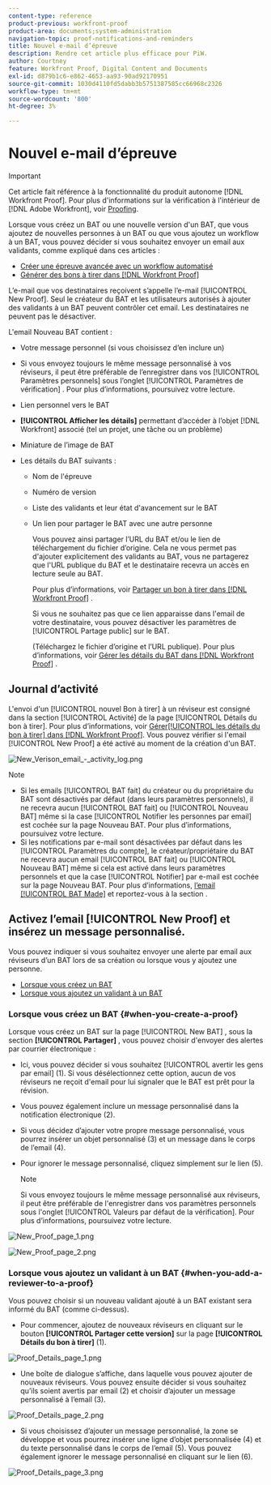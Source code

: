 ```yaml
---
content-type: reference
product-previous: workfront-proof
product-area: documents;system-administration
navigation-topic: proof-notifications-and-reminders
title: Nouvel e-mail d’épreuve
description: Rendre cet article plus efficace pour PiW.
author: Courtney
feature: Workfront Proof, Digital Content and Documents
exl-id: d879b1c6-e862-4653-aa93-90ad92170951
source-git-commit: 1030d4110fd5dabb3b5751387585cc66968c2326
workflow-type: tm+mt
source-wordcount: '800'
ht-degree: 3%

---
```


# Nouvel e-mail d’épreuve

>[!IMPORTANT]
>
>Cet article fait référence à la fonctionnalité du produit autonome [!DNL Workfront Proof]. Pour plus d&#39;informations sur la vérification à l&#39;intérieur de [!DNL Adobe Workfront], voir [Proofing](../../../review-and-approve-work/proofing/proofing.md).

<!--
<p style="color: #000000;" data-mc-conditions="QuicksilverOrClassic.Draft mode">Make this article work better for PiW.</p>
-->

Lorsque vous créez un BAT ou une nouvelle version d&#39;un BAT, que vous ajoutez de nouvelles personnes à un BAT ou que vous ajoutez un workflow à un BAT, vous pouvez décider si vous souhaitez envoyer un email aux validants, comme expliqué dans ces articles :

* [Créer une épreuve avancée avec un workflow automatisé](../../../review-and-approve-work/proofing/creating-proofs-within-workfront/create-automated-proof-workflow.md)
* [Générer des bons à tirer dans [!DNL Workfront Proof]](../../../workfront-proof/wp-work-proofsfiles/create-proofs-and-files/generate-proofs.md)

L’e-mail que vos destinataires reçoivent s’appelle l’e-mail [!UICONTROL New Proof]. Seul le créateur du BAT et les utilisateurs autorisés à ajouter des validants à un BAT peuvent contrôler cet email. Les destinataires ne peuvent pas le désactiver.

L&#39;email Nouveau BAT contient :

* Votre message personnel (si vous choisissez d’en inclure un)
* Si vous envoyez toujours le même message personnalisé à vos réviseurs, il peut être préférable de l’enregistrer dans vos [!UICONTROL Paramètres personnels] sous l’onglet [!UICONTROL  Paramètres de vérification] . Pour plus d’informations, poursuivez votre lecture.
* Lien personnel vers le BAT
* **[!UICONTROL Afficher les détails]** permettant d’accéder à l’objet [!DNL Workfront] associé (tel un projet, une tâche ou un problème)
* Miniature de l’image de BAT
* Les détails du BAT suivants :

   * Nom de l&#39;épreuve
   * Numéro de version
   * Liste des validants et leur état d&#39;avancement sur le BAT
   * Un lien pour partager le BAT avec une autre personne

     Vous pouvez ainsi partager l’URL du BAT et/ou le lien de téléchargement du fichier d’origine. Cela ne vous permet pas d&#39;ajouter explicitement des validants au BAT, vous ne partagerez que l&#39;URL publique du BAT et le destinataire recevra un accès en lecture seule au BAT.

     Pour plus d’informations, voir [Partager un bon à tirer dans [!DNL Workfront Proof]](../../../workfront-proof/wp-work-proofsfiles/share-proofs-and-files/share-proof.md) .

     Si vous ne souhaitez pas que ce lien apparaisse dans l&#39;email de votre destinataire, vous pouvez désactiver les paramètres de [!UICONTROL Partage public] sur le BAT.

     (Téléchargez le fichier d’origine et l’URL publique). Pour plus d’informations, voir [Gérer les détails du BAT dans [!DNL Workfront Proof]](../../../workfront-proof/wp-work-proofsfiles/manage-your-work/manage-proof-details.md) .

## Journal d’activité

L&#39;envoi d&#39;un [!UICONTROL nouvel Bon à tirer] à un réviseur est consigné dans la section [!UICONTROL Activité] de la page [!UICONTROL Détails du bon à tirer]. Pour plus d’informations, voir [Gérer[!UICONTROL  les détails du bon à tirer] dans  [!DNL Workfront Proof]](../../../workfront-proof/wp-work-proofsfiles/manage-your-work/manage-proof-details.md). Vous pouvez vérifier si l&#39;email [!UICONTROL New Proof] a été activé au moment de la création d&#39;un BAT.

![New_Verison_email_-_activity_log.png](assets/new-verison-email---acitivity-log-350x44.png)

>[!NOTE]
>
>* Si les emails [!UICONTROL BAT fait] du créateur ou du propriétaire du BAT sont désactivés par défaut (dans leurs paramètres personnels), il ne recevra aucun [!UICONTROL BAT fait] ou [!UICONTROL Nouveau BAT] même si la case [!UICONTROL Notifier les personnes par email] est cochée sur la page Nouveau BAT. Pour plus d’informations, poursuivez votre lecture.
>* Si les notifications par e-mail sont désactivées par défaut dans les [!UICONTROL Paramètres du compte], le créateur/propriétaire du BAT ne recevra aucun email [!UICONTROL BAT fait] ou [!UICONTROL Nouveau BAT] même si cela est activé dans leurs paramètres personnels et que la case [!UICONTROL Notifier] par e-mail est cochée sur la page Nouveau BAT. Pour plus d’informations, [l’email [!UICONTROL BAT Made]](../../../workfront-proof/wp-emailsntfctns/proof-notifications-and-reminders/proof-made-email.md) et reportez-vous à la section .
>



## Activez l’email [!UICONTROL New Proof] et insérez un message personnalisé.

Vous pouvez indiquer si vous souhaitez envoyer une alerte par email aux réviseurs d’un BAT lors de sa création ou lorsque vous y ajoutez une personne.

* [Lorsque vous créez un BAT](#when-you-create-a-proof)
* [Lorsque vous ajoutez un validant à un BAT](#when-you-add-a-reviewer-to-a-proof)

### Lorsque vous créez un BAT {#when-you-create-a-proof}

Lorsque vous créez un BAT sur la page [!UICONTROL New BAT] , sous la section **[!UICONTROL Partager]** , vous pouvez choisir d&#39;envoyer des alertes par courrier électronique :

* Ici, vous pouvez décider si vous souhaitez [!UICONTROL  avertir les gens par email] (1). Si vous désélectionnez cette option, aucun de vos réviseurs ne reçoit d&#39;email pour lui signaler que le BAT est prêt pour la révision.
* Vous pouvez également inclure un message personnalisé dans la notification électronique (2).
* Si vous décidez d’ajouter votre propre message personnalisé, vous pourrez insérer un objet personnalisé (3) et un message dans le corps de l’email (4).
* Pour ignorer le message personnalisé, cliquez simplement sur le lien (5).

  >[!NOTE]
  >
  >Si vous envoyez toujours le même message personnalisé aux réviseurs, il peut être préférable de l&#39;enregistrer dans vos paramètres personnels sous l&#39;onglet [!UICONTROL Valeurs par défaut de la vérification]. Pour plus d’informations, poursuivez votre lecture.

![New_Proof_page_1.png](assets/new-proof-page-1-350x186.png)

![New_Proof_page_2.png](assets/new-proof-page-2-350x283.png)

### Lorsque vous ajoutez un validant à un BAT {#when-you-add-a-reviewer-to-a-proof}

Vous pouvez choisir si un nouveau validant ajouté à un BAT existant sera informé du BAT (comme ci-dessus).

* Pour commencer, ajoutez de nouveaux réviseurs en cliquant sur le bouton **[!UICONTROL Partager cette version]** sur la page **[!UICONTROL Détails du bon à tirer]** (1).

![Proof_Details_page_1.png](assets/proof-details-page-1-350x118.png)

* Une boîte de dialogue s’affiche, dans laquelle vous pouvez ajouter de nouveaux réviseurs. Vous pouvez ensuite décider si vous souhaitez qu’ils soient avertis par email (2) et choisir d’ajouter un message personnalisé à l’email (3).

![Proof_Details_page_2.png](assets/proof-details-page-2-350x174.png)

* Si vous choisissez d’ajouter un message personnalisé, la zone se développe et vous pourrez insérer une ligne d’objet personnalisée (4) et du texte personnalisé dans le corps de l’email (5). Vous pouvez également ignorer le message personnalisé en cliquant sur le lien (6).

![Proof_Details_page_3.png](assets/proof-details-page-3-350x258.png)
